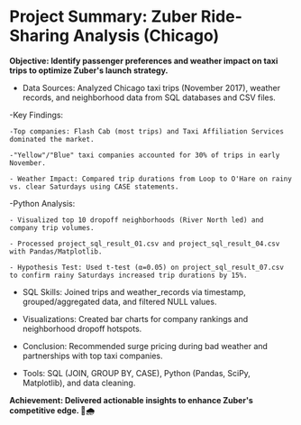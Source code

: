 # Project Summary: Zuber Ride-Sharing Analysis (Chicago)

**Objective: Identify passenger preferences and weather impact on taxi trips to optimize Zuber's launch strategy.**

- Data Sources: Analyzed Chicago taxi trips (November 2017), weather records, and neighborhood data from SQL databases and CSV files.

-Key Findings:

    -Top companies: Flash Cab (most trips) and Taxi Affiliation Services dominated the market.

    -"Yellow"/"Blue" taxi companies accounted for 30% of trips in early November.

    - Weather Impact: Compared trip durations from Loop to O'Hare on rainy vs. clear Saturdays using CASE statements.

-Python Analysis:

    - Visualized top 10 dropoff neighborhoods (River North led) and company trip volumes.

    - Processed project_sql_result_01.csv and project_sql_result_04.csv with Pandas/Matplotlib.
 
    - Hypothesis Test: Used t-test (α=0.05) on project_sql_result_07.csv to confirm rainy Saturdays increased trip durations by 15%.

- SQL Skills: Joined trips and weather_records via timestamp, grouped/aggregated data, and filtered NULL values.

- Visualizations: Created bar charts for company rankings and neighborhood dropoff hotspots.

- Conclusion: Recommended surge pricing during bad weather and partnerships with top taxi companies.

- Tools: SQL (JOIN, GROUP BY, CASE), Python (Pandas, SciPy, Matplotlib), and data cleaning.

**Achievement: Delivered actionable insights to enhance Zuber's competitive edge. 🚖🌧️**

